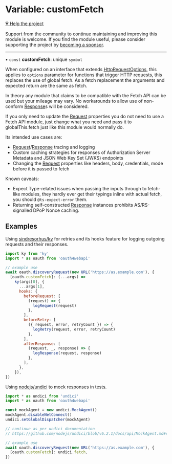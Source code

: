 # Variable: customFetch

[💗 Help the project](https://github.com/sponsors/panva)

Support from the community to continue maintaining and improving this module is welcome. If you find the module useful, please consider supporting the project by [becoming a sponsor](https://github.com/sponsors/panva).

***

• `const` **customFetch**: unique `symbol`

When configured on an interface that extends [HttpRequestOptions](../interfaces/HttpRequestOptions.md), this applies to `options`
parameter for functions that trigger HTTP requests, this replaces the use of global fetch. As a
fetch replacement the arguments and expected return are the same as fetch.

In theory any module that claims to be compatible with the Fetch API can be used but your mileage
may vary. No workarounds to allow use of non-conform [Response](https://developer.mozilla.org/docs/Web/API/Response)s will be considered.

If you only need to update the [Request](https://developer.mozilla.org/docs/Web/API/Request) properties you do not need to use a Fetch API
module, just change what you need and pass it to globalThis.fetch just like this module would
normally do.

Its intended use cases are:

- [Request](https://developer.mozilla.org/docs/Web/API/Request)/[Response](https://developer.mozilla.org/docs/Web/API/Response) tracing and logging
- Custom caching strategies for responses of Authorization Server Metadata and JSON Web Key Set
  (JWKS) endpoints
- Changing the [Request](https://developer.mozilla.org/docs/Web/API/Request) properties like headers, body, credentials, mode before it is passed
  to fetch

Known caveats:

- Expect Type-related issues when passing the inputs through to fetch-like modules, they hardly
  ever get their typings inline with actual fetch, you should `@ts-expect-error` them.
- Returning self-constructed [Response](https://developer.mozilla.org/docs/Web/API/Response) instances prohibits AS/RS-signalled DPoP Nonce
  caching.

## Examples

Using [sindresorhus/ky](https://github.com/sindresorhus/ky) for retries and its hooks feature for
logging outgoing requests and their responses.

```js
import ky from 'ky'
import * as oauth from 'oauth4webapi'

// example use
await oauth.discoveryRequest(new URL('https://as.example.com'), {
  [oauth.customFetch]: (...args) =>
    ky(args[0], {
      ...args[1],
      hooks: {
        beforeRequest: [
          (request) => {
            logRequest(request)
          },
        ],
        beforeRetry: [
          ({ request, error, retryCount }) => {
            logRetry(request, error, retryCount)
          },
        ],
        afterResponse: [
          (request, _, response) => {
            logResponse(request, response)
          },
        ],
      },
    }),
})
```

Using [nodejs/undici](https://github.com/nodejs/undici) to mock responses in tests.

```js
import * as undici from 'undici'
import * as oauth from 'oauth4webapi'

const mockAgent = new undici.MockAgent()
mockAgent.disableNetConnect()
undici.setGlobalDispatcher(mockAgent)

// continue as per undici documentation
// https://github.com/nodejs/undici/blob/v6.2.1/docs/api/MockAgent.md#example---basic-mocked-request

// example use
await oauth.discoveryRequest(new URL('https://as.example.com'), {
  [oauth.customFetch]: undici.fetch,
})
```
